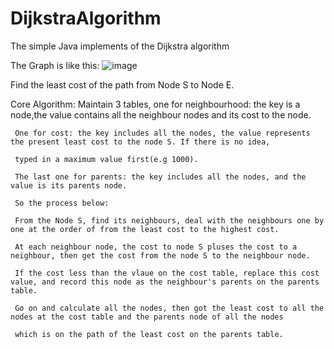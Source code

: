 # DijkstraAlgorithm
 The simple Java implements of the  Dijkstra algorithm

 The Graph is like this:
![image](https://github.com/user-attachments/assets/b3b47b89-6146-4e43-8759-8c40e8e591a1)

Find the least cost of the path from Node S to Node E.

Core Algorithm:
     Maintain 3 tables, one for neighbourhood: the key is a node,the value contains all the neighbour nodes and its cost to the node.
     
     One for cost: the key includes all the nodes, the value represents the present least cost to the node S. If there is no idea, 
     
     typed in a maximum value first(e.g 1000).
     
     The last one for parents: the key includes all the nodes, and the value is its parents node.
     
     So the process below:
     
     From the Node S, find its neighbours, deal with the neighbours one by one at the order of from the least cost to the highest cost.
     
     At each neighbour node, the cost to node S pluses the cost to a neighbour, then get the cost from the node S to the neighbour node.
     
     If the cost less than the vlaue on the cost table, replace this cost value, and record this node as the neighbour's parents on the parents table.
     
     Go on and calculate all the nodes, then got the least cost to all the nodes at the cost table and the parents node of all the nodes 
     
     which is on the path of the least cost on the parents table.
